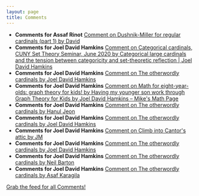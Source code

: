 ```yaml
---
layout: page
title: Comments
---
```


* **Comments for Assaf Rinot** [Comment on Dushnik-Miller for regular cardinals (part 1) by David](http://blog.assafrinot.com/?p=588#comment-833)
* **Comments for Joel David Hamkins** [Comment on Categorical cardinals, CUNY Set Theory Seminar, June 2020 by Categorical large cardinals and the tension between categoricity and set-theoretic reflection \| Joel David Hamkins](http://jdh.hamkins.org/categorical-cardinals-cuny-set-theory-seminar-june-2020/#comment-10942)
* **Comments for Joel David Hamkins** [Comment on The otherwordly cardinals by Joel David Hamkins](http://jdh.hamkins.org/otherwordly-cardinals/#comment-10941)
* **Comments for Joel David Hamkins** [Comment on Math for eight-year-olds: graph theory for kids! by Having my younger son work through Graph Theory for Kids by Joel David Hamkins – Mike's Math Page](http://jdh.hamkins.org/math-for-eight-year-olds/#comment-10940)
* **Comments for Joel David Hamkins** [Comment on The otherwordly cardinals by Hanul Jeon](http://jdh.hamkins.org/otherwordly-cardinals/#comment-10939)
* **Comments for Joel David Hamkins** [Comment on The otherwordly cardinals by Joel David Hamkins](http://jdh.hamkins.org/otherwordly-cardinals/#comment-10938)
* **Comments for Joel David Hamkins** [Comment on Climb into Cantor's attic by JM](http://jdh.hamkins.org/climb-into-cantors-attic/#comment-10937)
* **Comments for Joel David Hamkins** [Comment on The otherwordly cardinals by Joel David Hamkins](http://jdh.hamkins.org/otherwordly-cardinals/#comment-10936)
* **Comments for Joel David Hamkins** [Comment on The otherwordly cardinals by Neil Barton](http://jdh.hamkins.org/otherwordly-cardinals/#comment-10935)
* **Comments for Joel David Hamkins** [Comment on The otherwordly cardinals by Asaf Karagila](http://jdh.hamkins.org/otherwordly-cardinals/#comment-10934)

[Grab the feed for all Comments!](Comments.xml)

